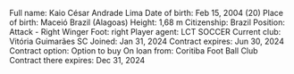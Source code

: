 Full name: Kaio César Andrade Lima
Date of birth: Feb 15, 2004 (20)
Place of birth: Maceió  Brazil (Alagoas)
Height: 1,68 m
Citizenship: Brazil
Position: Attack - Right Winger
Foot: right
Player agent: LCT SOCCER
Current club: Vitória Guimarães SC
Joined: Jan 31, 2024
Contract expires: Jun 30, 2024
Contract option: Option to buy
On loan from: Coritiba Foot Ball Club
Contract there expires: Dec 31, 2024
